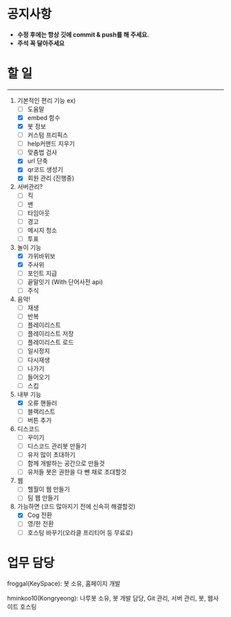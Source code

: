 # 공지사항
- **수정 후에는 항상 깃에 commit & push를 해 주세요.**
- **주석 꼭 달아주세요**

# 할 일

---


1. 기본적인 편리 기능 ex)
    - [ ] 도움말
    - [x] embed 함수
    - [x] 봇 정보
    - [ ] 커스텀 프리픽스
    - [ ] help커맨드 지우기
    - [ ] 맞춤법 검사
    - [x] url 단축
    - [x] qr코드 생성기
    - [x] 회원 관리 (진행중)

2. 서버관리?
    - [ ] 킥
    - [ ] 밴
    - [ ] 타임아웃
    - [ ] 경고
    - [ ] 메시지 청소
    - [ ] 투표

3. 놀이 기능
    - [x] 가위바위보
    - [x] 주사위
    - [ ] 포인트 지급
    - [ ] 끝말잇기 (With 단어사전 api)
    - [ ] 주식

4. 음악!
   - [ ] 재생
   - [ ] 반복
   - [ ] 플레이리스트
   - [ ] 플레이리스트 저장
   - [ ] 플레이리스트 로드
   - [ ] 일시정지
   - [ ] 다시재생
   - [ ] 나가기
   - [ ] 들어오기
   - [ ] 스킵

5. 내부 기능
    - [x] 오류 핸들러
    - [ ] 블랙리스트
    - [ ] 버튼 추가

6. 디스코드
    - [ ] 꾸미기
    - [ ] 디스코드 관리봇 만들기
    - [ ] 유저 많이 초대하기
    - [ ] 함께 개발하는 공간으로 만들것
    - [ ] 유저들 봇은 권한을 다 뺀 채로 초대할것 

7. 웹
    - [ ] 헬월이 웹 만들기
    - [ ] 팀 웹 만들기

7. 가능하면 (코드 많아지기 전에 신속히 해결할것)
    - [x] Cog 전환
    - [ ] 영/한 전환
    - [ ] 호스팅 바꾸기(오라클 프리티어 등 무료로)

# 업무 담당
froggal(KeySpace): 봇 소유, 홈페이지 개발

hminkoo10(Kongryeong): 나루봇 소유, 봇 개발 담당, Git 관리, 서버 관리, 봇, 웹사이트 호스팅
